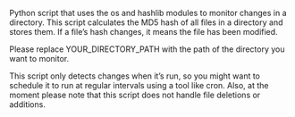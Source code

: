 Python script that uses the os and hashlib modules to monitor changes in a directory. This script calculates the MD5 hash of all files in a directory and stores them. If a file’s hash changes, it means the file has been modified.

Please replace YOUR_DIRECTORY_PATH with the path of the directory you want to monitor.

This script only detects changes when it’s run, so you might want to schedule it to run at regular intervals using a tool like cron. 
Also, at the moment please note that this script does not handle file deletions or additions.
